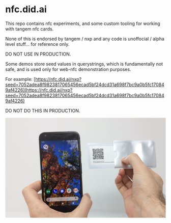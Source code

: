 # nfc.did.ai

This repo contains nfc experiments, and some custom tooling for working with tangem nfc cards.

None of this is endorsed by tangem / nxp and any code is unoffocial / alpha level stuff... for reference only.

DO NOT USE IN PRODUCTION.

Some demos store seed values in querystrings, which is fundamentally not safe, and is used only for web-nfc demonstration purposes.

For example: [https://nfc.did.ai/nxp?seed=7052adea8f9823817065456ecad5bf24dcd31a698f7bc9a0b5fc170849af4226](https://nfc.did.ai/nxp?seed=7052adea8f9823817065456ecad5bf24dcd31a698f7bc9a0b5fc170849af4226)

DO NOT DO THIS IN PRODUCTION.

<p align="center">
  <img src="./pic1.jpg"/>
</p>
